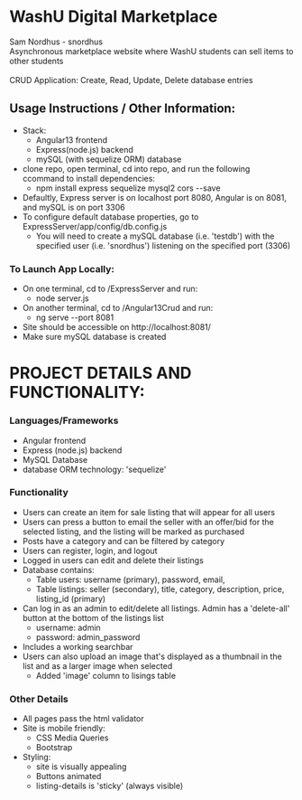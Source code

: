 # WashU Digital Marketplace
Sam Nordhus - snordhus<br>
Asynchronous marketplace website where WashU students can sell items to other students <br><br>
CRUD Application: Create, Read, Update, Delete database entries
## Usage Instructions / Other Information:
* Stack:
     * Angular13 frontend 
     * Express(node.js) backend
     * mySQL (with sequelize ORM) database 
* clone repo, open terminal, cd into repo, and run the following ccommand to install dependencies:
    * npm install express sequelize mysql2 cors --save 
* Defaultly, Express server is on localhost port 8080, Angular is on 8081, and mySQL is on port 3306
* To configure default database properties, go to ExpressServer/app/config/db.config.js
    * You will need to create a mySQL database (i.e. 'testdb') with the specified user (i.e. 'snordhus') listening on the specified port (3306)
### To Launch App Locally:
* On one terminal, cd to /ExpressServer and run:
    * node server.js
* On another terminal, cd to /Angular13Crud and run:
    * ng serve --port 8081  
* Site should be accessible on http://localhost:8081/
* Make sure mySQL database is created

# PROJECT DETAILS AND FUNCTIONALITY:
### Languages/Frameworks
* Angular frontend
* Express (node.js) backend
* MySQL Database
* database ORM technology: 'sequelize'
### Functionality
* Users can create an item for sale listing that will appear for all users
* Users can press a button to email the seller with an offer/bid for the selected listing, and the listing will be marked as purchased
* Posts have a category and can be filtered by category
* Users can register, login, and logout
* Logged in users can edit and delete their listings
* Database contains:
    * Table users: username (primary), password, email, 
    * Table listings: seller (secondary), title, category, description, price, listing_id (primary)
* Can log in as an admin to edit/delete all listings.  Admin has a 'delete-all' button at the bottom of the listings list
    *  username: admin
    *  password: admin_password
* Includes a working searchbar
* Users can also upload an image that's displayed as a thumbnail in the list and as a larger image when selected
    * Added 'image' column to lisings table
### Other Details
* All pages pass the html validator
* Site is mobile friendly:
    * CSS Media Queries
    * Bootstrap
* Styling:
   * site is visually appealing
   * Buttons animated
   * listing-details is 'sticky' (always visible) 
  
